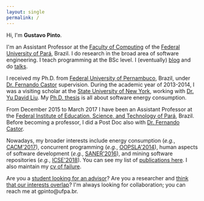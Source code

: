 ```yaml
---
layout: single
permalink: /
---
```


Hi, I'm **Gustavo Pinto**.

I'm an Assistant Professor at the [Faculty of Computing](http://www.computacao.ufpa.br/) of the [Federal University of Pará](http://www.ufpa.br/), Brazil. I do research in the broad area of software engineering. I teach programming at the BSc level. I (eventually) [blog](http://gustavopinto.org/blog/) and do [talks](https://speakerdeck.com/gustavopinto).

I received my Ph.D. from [Federal University of Pernambuco](http://cin.ufpe.br), Brazil, under [Dr. Fernando Castor](https://sites.google.com/a/cin.ufpe.br/castor) supervision. During the academic year of 2013-2014, I was a visiting scholar at the [State University of New York](http://binghamton.edu), working with [Dr. Yu David Liu](http://www.cs.binghamton.edu/~davidl). My [Ph.D. thesis]((http://gustavopinto.github.io/lost+found/thesis.pdf)) is all about software energy consumption.

From December 2015 to March 2017 I have been an Assistant Professor at the [Federal Institute of Education, Science, and Technology of Pará](http://www.ifpa.edu.br/), Brazil. Before becoming a professor, I did a Post Doc also with [Dr. Fernando Castor](https://sites.google.com/a/cin.ufpe.br/castor).

Nowadays, my broader interests include energy consumption (*e.g.*, [CACM'2017](#)), concurrent programming (*e.g.*, [OOPSLA'2014](http://gustavopinto.github.io/lost+found/oopsla2014.pdf)), human aspects of software development (*e.g.*, [SANER'2016](http://gustavopinto.github.io/lost+found/saner2016.pdf)), and mining software repositories (*e.g.*, [ICSE'2018](#)). You can see my list of [publications here](/publications). I also maintain my [cv of failure](/cv-of-failures).

Are you a [student looking for an advisor](/students)? Are you a researcher and [think that our interests overlap](/collaborators)? I'm always looking for collaboration; you can reach me at gpinto<span style="display:none">ignorethis</span>@ufpa.br.
